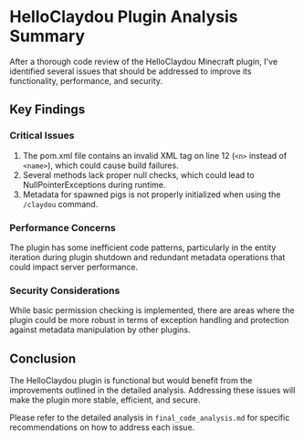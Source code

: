 # HelloClaydou Plugin Analysis Summary

After a thorough code review of the HelloClaydou Minecraft plugin, I've identified several issues that should be addressed to improve its functionality, performance, and security.

## Key Findings

### Critical Issues
1. The pom.xml file contains an invalid XML tag on line 12 (`<n>` instead of `<name>`), which could cause build failures.
2. Several methods lack proper null checks, which could lead to NullPointerExceptions during runtime.
3. Metadata for spawned pigs is not properly initialized when using the `/claydou` command.

### Performance Concerns
The plugin has some inefficient code patterns, particularly in the entity iteration during plugin shutdown and redundant metadata operations that could impact server performance.

### Security Considerations
While basic permission checking is implemented, there are areas where the plugin could be more robust in terms of exception handling and protection against metadata manipulation by other plugins.

## Conclusion
The HelloClaydou plugin is functional but would benefit from the improvements outlined in the detailed analysis. Addressing these issues will make the plugin more stable, efficient, and secure.

Please refer to the detailed analysis in `final_code_analysis.md` for specific recommendations on how to address each issue.